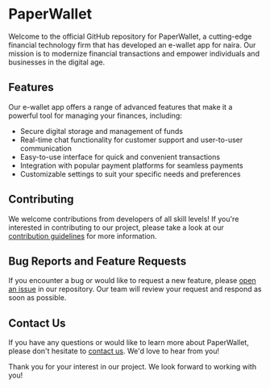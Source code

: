# PaperWallet

Welcome to the official GitHub repository for PaperWallet, a cutting-edge financial technology firm that has developed an e-wallet app for naira. Our mission is to modernize financial transactions and empower individuals and businesses in the digital age.

## Features

Our e-wallet app offers a range of advanced features that make it a powerful tool for managing your finances, including:

- Secure digital storage and management of funds
- Real-time chat functionality for customer support and user-to-user communication
- Easy-to-use interface for quick and convenient transactions
- Integration with popular payment platforms for seamless payments
- Customizable settings to suit your specific needs and preferences

## Contributing

We welcome contributions from developers of all skill levels! If you're interested in contributing to our project, please take a look at our [contribution guidelines](CONTRIBUTING.md) for more information.

## Bug Reports and Feature Requests

If you encounter a bug or would like to request a new feature, please [open an issue](https://github.com/PaperWallet/issues) in our repository. Our team will review your request and respond as soon as possible.

## Contact Us

If you have any questions or would like to learn more about PaperWallet, please don't hesitate to [contact us](https://paperwallet.tech/contact). We'd love to hear from you!

Thank you for your interest in our project. We look forward to working with you!
